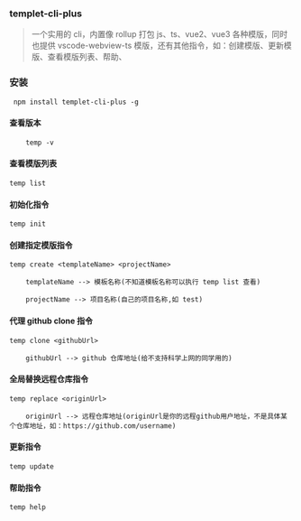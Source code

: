 ### templet-cli-plus

> 一个实用的 cli，内置像 rollup 打包 js、ts、vue2、vue3 各种模版，同时也提供 vscode-webview-ts 模版，还有其他指令，如：创建模版、更新模版、查看模版列表、帮助、

### 安装

```shell
 npm install templet-cli-plus -g
```

#### 查看版本

```shell
    temp -v
```

#### 查看模版列表

```shell
temp list
```

#### 初始化指令

```shell
temp init
```

#### 创建指定模版指令

```shell
temp create <templateName> <projectName>

    templateName --> 模板名称(不知道模板名称可以执行 temp list 查看)

    projectName --> 项目名称(自己的项目名称,如 test)
```

#### 代理 github clone 指令

```shell
temp clone <githubUrl>

    githubUrl --> github 仓库地址(给不支持科学上网的同学用的)

```

#### 全局替换远程仓库指令

```shell
temp replace <originUrl>

    originUrl --> 远程仓库地址(originUrl是你的远程github用户地址，不是具体某个仓库地址，如：https://github.com/username)

```

#### 更新指令

```shell
temp update

```

#### 帮助指令

```shell
temp help
```
